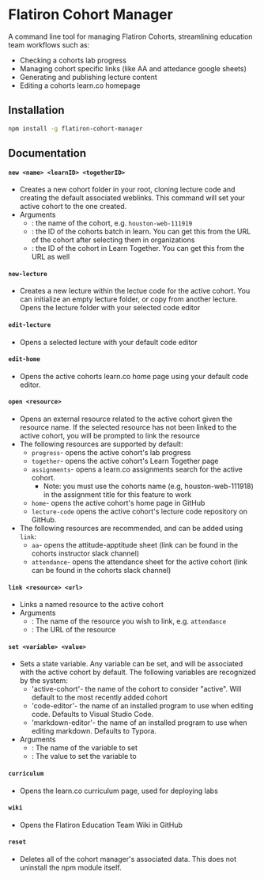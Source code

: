 # Flatiron Cohort Manager

A command line tool for managing Flatiron Cohorts, streamlining education team workflows such as:

* Checking a cohorts lab progress
* Managing cohort specific links (like AA and attedance google sheets)
* Generating and publishing lecture content
* Editing a cohorts learn.co homepage

## Installation

```bash
npm install -g flatiron-cohort-manager
```

## Documentation

#### `new <name> <learnID> <togetherID>`

* Creates a new cohort folder in your root, cloning lecture code and creating the default associated weblinks. This command will set your active cohort to the one created.
* Arguments
  * <name>: the name of the cohort, e.g. `houston-web-111919`
  * <learnID>: the ID of the cohorts batch in learn. You can get this from the URL of the cohort after selecting them in organizations
  * <togetherID>: the ID of the cohort in Learn Together. You can get this from the URL as well

#### `new-lecture`

- Creates a new lecture within the lectue code for the active cohort. You can initialize an empty lecture folder, or copy from another lecture. Opens the lecture folder with your selected code editor

#### `edit-lecture`

- Opens a selected lecture with your default code editor

#### `edit-home`

- Opens the active cohorts learn.co home page using your default code editor.

#### `open <resource>`

- Opens an external resource related to the active cohort given the resource name. If the selected resource has not been linked to the active cohort, you will be prompted to link the resource
- The following resources are supported by default:
  - `progress`- opens the active cohort's lab progress
  - `together`- opens the active cohort's Learn Together page
  - `assignments`- opens a learn.co assignments search for the active cohort.
    - Note: you must use the cohorts name (e.g, houston-web-111918)  in the assignment title for this feature to work
  - `home`- opens the active cohort's home page in GitHub
  - `lecture-code` opens the active cohort's lecture code repository on GitHub.
- The following resources are recommended, and can be added using `link`:
  - `aa`- opens the attitude-apptitude sheet  (link can be found in the cohorts instructor slack channel)
  - `attendance`- opens the attendance sheet for the active cohort (link can be found in the cohorts slack channel)

#### `link <resource> <url>` 

- Links a named resource to the active cohort
- Arguments
  - <resource>: The name of the resource you wish to link, e.g. `attendance`
  - <url>: The URL of the resource

#### `set <variable> <value>`

- Sets a state variable. Any variable can be set, and will be associated with the active cohort by default. The following variables are recognized by the system:
  - 'active-cohort'- the name of the cohort to consider "active". Will default to the most recently added cohort
  - 'code-editor'- the name of an installed program to use when editing code. Defaults to Visual Studio Code.
  - 'markdown-editor'- the name of an installed program to use when editing markdown. Defaults to Typora.
- Arguments
  - <variable>: The name of the variable to set
  - <value>: The value to set the variable to

#### `curriculum`

- Opens the learn.co curriculum page, used for deploying labs

#### `wiki`

- Opens the Flatiron Education Team Wiki in GitHub

#### `reset`

- Deletes all of the cohort manager's associated data. This does not uninstall the npm module itself.